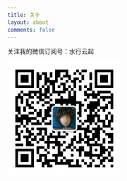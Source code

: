 ```yaml
---
title: 关于
layout: about
comments: false
---
```


关注我的微信订阅号：水行云起

![](/images/about/qrcode_wechat.jpg)